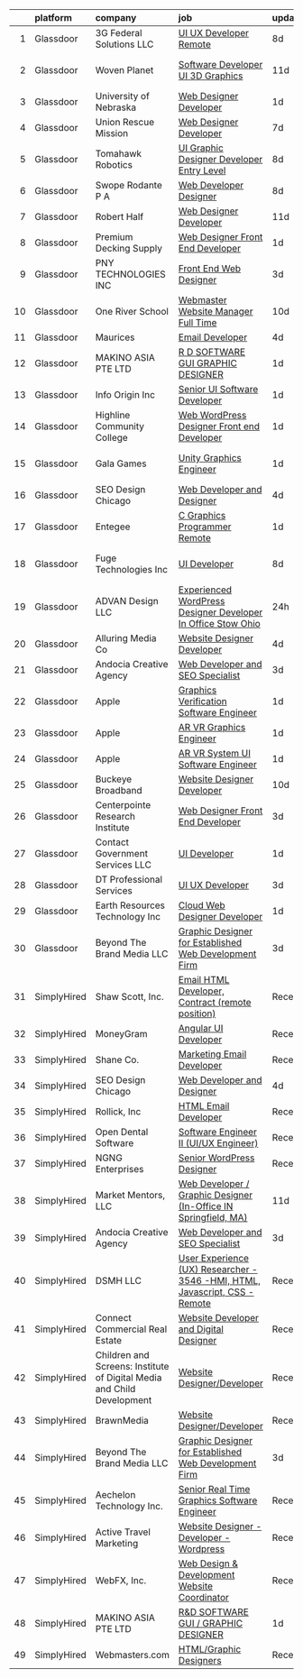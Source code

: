 

|    | platform    | company                                                                | job                                                                                                                                                                                                                                                                                                                                                                                                                                                                                                                                                                                                                                                                                                                                                                                                                                                                                                                                                                                                                                                                                                                                                                                                                                                                                                                                                       | update_time   | location                |
|---:|:------------|:-----------------------------------------------------------------------|:----------------------------------------------------------------------------------------------------------------------------------------------------------------------------------------------------------------------------------------------------------------------------------------------------------------------------------------------------------------------------------------------------------------------------------------------------------------------------------------------------------------------------------------------------------------------------------------------------------------------------------------------------------------------------------------------------------------------------------------------------------------------------------------------------------------------------------------------------------------------------------------------------------------------------------------------------------------------------------------------------------------------------------------------------------------------------------------------------------------------------------------------------------------------------------------------------------------------------------------------------------------------------------------------------------------------------------------------------------|:--------------|:------------------------|
|  1 | Glassdoor   | 3G Federal Solutions  LLC                                              | [UI UX Developer  Remote](https://www.glassdoor.com/partner/jobListing.htm?pos=120&ao=1136043&s=58&guid=0000018132a0f06b9b17c73d4a2309c2&src=GD_JOB_AD&t=SR&vt=w&ea=1&cs=1_e301b008&cb=1654411817680&jobListingId=1007898056306&jrtk=3-0-1g4pa1s9rr19a801-1g4pa1sa92hse000-1262409528ed34d9-)                                                                                                                                                                                                                                                                                                                                                                                                                                                                                                                                                                                                                                                                                                                                                                                                                                                                                                                                                                                                                                                             | 8d            | Remote                  |
|  2 | Glassdoor   | Woven Planet                                                           | [Software Developer  UI 3D Graphics ](https://www.glassdoor.com/partner/jobListing.htm?pos=104&ao=1110586&s=58&guid=0000018132a0f06b9b17c73d4a2309c2&src=GD_JOB_AD&t=SR&vt=w&ea=1&cs=1_0122d383&cb=1654411817677&jobListingId=1007890992132&cpc=853DEF62E69EE75B&jrtk=3-0-1g4pa1s9rr19a801-1g4pa1sa92hse000-7c8ecdf940791dc0--6NYlbfkN0DSgjPPcnEdvoK3uuxfISLALE6pB1FR7YSHOr_tSg5_QCn410VK5Ds4sai37YL-FnH_M2Fnv0gjQ9TOzNTRle5O8StGDaF5nwXTjI4WZakCJvD0hoVC8rY9ZivgsNBzAZH1yAVgljWPxrQjSfhDdac-mVtFJvKlX_SSyDg74TVmkLWO-wnLXDbRcNAUV6YRkP7qvAguOwNNK3RHXMKfFxvJ9iK2q-tyN3bPmdW5Y_rQfrZFOVYy62skKPOXnXQlqrhWwgQRb0NAfxc0iAc8Km6bF1HszNwEW4Gpwyv2eZXZO-iWr1i02siYzgpSIad_mufH2SEh264Kf_WFL0rZsAgFlQU2gnKLVu63aUBqVHC947iKBqTtiE-kMD9cKQg8qaUgXFUtAeCY4iRycXVy__Zd5P6Vcs4JXZcCvknyfzolzgJlGXy-UsVAKEV3Bf1aYC8D8zfWdd2ZTiZBfzoelsgasTN_uJ114HPWwVRdpvsD9ui5lUplliDrsw1dp2lbu0AIiwMySJBBnR01VkTQQBbbZGJTA2Cn9kYDCi57S3vcKZTOSpCxLX3kzZXBG9Hs0lj1ByNJHMnWGg%3D%3D)                                                                                                                                                                                                                                                                                                                                                                                                | 11d           | San Francisco, CA       |
|  3 | Glassdoor   | University of Nebraska                                                 | [Web Designer Developer](https://www.glassdoor.com/partner/jobListing.htm?pos=119&ao=1136043&s=58&guid=0000018132a0f06b9b17c73d4a2309c2&src=GD_JOB_AD&t=SR&vt=w&cs=1_fbf944fd&cb=1654411817680&jobListingId=1007917049899&jrtk=3-0-1g4pa1s9rr19a801-1g4pa1sa92hse000-4b6c5b8c7ae49e27-)                                                                                                                                                                                                                                                                                                                                                                                                                                                                                                                                                                                                                                                                                                                                                                                                                                                                                                                                                                                                                                                                   | 1d            | Lincoln, NE             |
|  4 | Glassdoor   | Union Rescue Mission                                                   | [Web Designer Developer](https://www.glassdoor.com/partner/jobListing.htm?pos=105&ao=1110586&s=58&guid=0000018132a0f06b9b17c73d4a2309c2&src=GD_JOB_AD&t=SR&vt=w&cs=1_96d8a5b0&cb=1654411817677&jobListingId=1007899945671&cpc=0FE1F5EA2BC84A01&jrtk=3-0-1g4pa1s9rr19a801-1g4pa1sa92hse000-9a35294ca9ed9584--6NYlbfkN0AJkOcTwoeQX4aIxkhered5yLi90LARsM_UIKevKEgh5WjHkKbWg0PvvNrMZ8fUG7-mep0Kr9x5lx8FtaMnfawejweEUKeI-xY_Lr0PbdytocfFStz8x4RHUcaHbU6Jpc7_5go_QjwJ-30xGTV7aZI_844KoYBsnk4ett_NFydGTIGqL1KNwdkFlADxVQzY3obDizYAu1eXEQVRQQlTpzYpfpbyDtppWemTEV44hTmGNz8Do271hH5YnnhLd8IqhCODx2LNimsDIDmI0yzmzk3jGJRhOfAy-2DYVaUMm4AYuMXC5eQI-U0hA12ig7LaOt5TCcs2NQVmKvTr76SMA8wnnZG1_r6ZjlFgXKeAeAvbz0fBLMwKVyYu9bayXGO2EhkR6d5PsZ5NXHcArm77tv4IBPru8kz7_D1qCX-VuqglHAjtSW3p5fjUBzPQaLbdQHDseML2f8YynR6rAiYGtKk8_lVk-FEYvtQ%3D)                                                                                                                                                                                                                                                                                                                                                                                                                                                                                                                                | 7d            | Los Angeles, CA         |
|  5 | Glassdoor   | Tomahawk Robotics                                                      | [UI Graphic Designer   Developer  Entry Level ](https://www.glassdoor.com/partner/jobListing.htm?pos=118&ao=1136043&s=58&guid=0000018132a0f06b9b17c73d4a2309c2&src=GD_JOB_AD&t=SR&vt=w&cs=1_982886da&cb=1654411817680&jobListingId=1007899166464&jrtk=3-0-1g4pa1s9rr19a801-1g4pa1sa92hse000-1959295a166638ed-)                                                                                                                                                                                                                                                                                                                                                                                                                                                                                                                                                                                                                                                                                                                                                                                                                                                                                                                                                                                                                                            | 8d            | Melbourne, FL           |
|  6 | Glassdoor   | Swope  Rodante P A                                                     | [Web Developer Designer](https://www.glassdoor.com/partner/jobListing.htm?pos=121&ao=1136043&s=58&guid=0000018132a0f06b9b17c73d4a2309c2&src=GD_JOB_AD&t=SR&vt=w&ea=1&cs=1_268be4e1&cb=1654411817681&jobListingId=1007898520608&jrtk=3-0-1g4pa1s9rr19a801-1g4pa1sa92hse000-0815b07256da5c76-)                                                                                                                                                                                                                                                                                                                                                                                                                                                                                                                                                                                                                                                                                                                                                                                                                                                                                                                                                                                                                                                              | 8d            | Tampa, FL               |
|  7 | Glassdoor   | Robert Half                                                            | [Web Designer Developer](https://www.glassdoor.com/partner/jobListing.htm?pos=110&ao=1110586&s=58&guid=0000018132a0f06b9b17c73d4a2309c2&src=GD_JOB_AD&t=SR&vt=w&ea=1&cs=1_0f5a66f1&cb=1654411817679&jobListingId=1007890068166&cpc=451933188B21919D&jrtk=3-0-1g4pa1s9rr19a801-1g4pa1sa92hse000-87c653a9571dac9a--6NYlbfkN0CpzDdaQkua3np5pkmj49lKioZwmwxQ-yx5plwbYmV_M6xSIJIkD0PnUNXzipg6tz4tq_jVzWLXVFyKCxzqtIOfUzxPOzTYvTnZPm6L1GisFSlmh5d1NpM_lbsKx80V0NTAF7MUf78H2ri317Ils6YbjzhmNo8GUyXNjCaAeAR0BsrwWkuwdiTElagCZZf4ZjCPAOWmq8HVTj4wEsUbO0PD6P5cJfPqzHqliFjiU-NzCGLp3lrWd6zyBuwb0vIWmerEq4LL15z0ts-rISEV6DG-4kPCi-lq8TL-BtemxxkWjQM9RRvGtQ9vmiqAE9HRIgTMqS5q4MIRuoaVtgk3cdNEUtVRUfeOLUp7UK1b-NSBcgBNZ9e4Jw5YJgvRQ0Dm2y_8IMYovInoDtfadb4Xe2bnxpjFLAIKJiCvdG_uYNJaV2lmTNzmqOXe-XFfTkPnSpJzgqYZQmERSkkdxJ6CG8VHRK0IzMzcPs8lBO-_psHFUoC1OHD7OFhGJpV3pomGHT95GQ_p59O2KaMacLvQXyQs0vX7NNHf_vlUD2EGTsIXhZ69j8cYqDwBido0nFOcWy4%3D)                                                                                                                                                                                                                                                                                                                                                                                                                           | 11d           | Addison, TX             |
|  8 | Glassdoor   | Premium Decking Supply                                                 | [Web Designer Front End Developer](https://www.glassdoor.com/partner/jobListing.htm?pos=127&ao=1136043&s=58&guid=0000018132a0f06b9b17c73d4a2309c2&src=GD_JOB_AD&t=SR&vt=w&ea=1&cs=1_1643ebbf&cb=1654411817683&jobListingId=1007915953712&jrtk=3-0-1g4pa1s9rr19a801-1g4pa1sa92hse000-78d9a0855e8bbe6d-)                                                                                                                                                                                                                                                                                                                                                                                                                                                                                                                                                                                                                                                                                                                                                                                                                                                                                                                                                                                                                                                    | 1d            | Plainfield, IL          |
|  9 | Glassdoor   | PNY TECHNOLOGIES  INC                                                  | [Front End Web Designer](https://www.glassdoor.com/partner/jobListing.htm?pos=123&ao=1136043&s=58&guid=0000018132a0f06b9b17c73d4a2309c2&src=GD_JOB_AD&t=SR&vt=w&ea=1&cs=1_7b5b06f3&cb=1654411817682&jobListingId=1007909671058&jrtk=3-0-1g4pa1s9rr19a801-1g4pa1sa92hse000-7ca51e5658e731c3-)                                                                                                                                                                                                                                                                                                                                                                                                                                                                                                                                                                                                                                                                                                                                                                                                                                                                                                                                                                                                                                                              | 3d            | Remote                  |
| 10 | Glassdoor   | One River School                                                       | [Webmaster   Website Manager   Full Time](https://www.glassdoor.com/partner/jobListing.htm?pos=128&ao=1136043&s=58&guid=0000018132a0f06b9b17c73d4a2309c2&src=GD_JOB_AD&t=SR&vt=w&ea=1&cs=1_d3b2d9e0&cb=1654411817683&jobListingId=1007892736638&jrtk=3-0-1g4pa1s9rr19a801-1g4pa1sa92hse000-add2f213d3db1fc5-)                                                                                                                                                                                                                                                                                                                                                                                                                                                                                                                                                                                                                                                                                                                                                                                                                                                                                                                                                                                                                                             | 10d           | Englewood, NJ           |
| 11 | Glassdoor   | Maurices                                                               | [Email Developer](https://www.glassdoor.com/partner/jobListing.htm?pos=116&ao=1136043&s=58&guid=0000018132a0f06b9b17c73d4a2309c2&src=GD_JOB_AD&t=SR&vt=w&cs=1_872c02b3&cb=1654411817680&jobListingId=1007906699587&jrtk=3-0-1g4pa1s9rr19a801-1g4pa1sa92hse000-d0ed51593a914af1-)                                                                                                                                                                                                                                                                                                                                                                                                                                                                                                                                                                                                                                                                                                                                                                                                                                                                                                                                                                                                                                                                          | 4d            | Duluth, MN              |
| 12 | Glassdoor   | MAKINO ASIA PTE LTD                                                    | [R D SOFTWARE GUI   GRAPHIC DESIGNER](https://www.glassdoor.com/partner/jobListing.htm?pos=113&ao=1136043&s=58&guid=0000018132a0f06b9b17c73d4a2309c2&src=GD_JOB_AD&t=SR&vt=w&cs=1_2ab834c6&cb=1654411817679&jobListingId=1007915741887&jrtk=3-0-1g4pa1s9rr19a801-1g4pa1sa92hse000-d383988f57ebe079-)                                                                                                                                                                                                                                                                                                                                                                                                                                                                                                                                                                                                                                                                                                                                                                                                                                                                                                                                                                                                                                                      | 1d            | Marina, CA              |
| 13 | Glassdoor   | Info Origin Inc                                                        | [Senior UI Software Developer](https://www.glassdoor.com/partner/jobListing.htm?pos=129&ao=1136043&s=58&guid=0000018132a0f06b9b17c73d4a2309c2&src=GD_JOB_AD&t=SR&vt=w&ea=1&cs=1_05b915fd&cb=1654411817683&jobListingId=1007916006163&jrtk=3-0-1g4pa1s9rr19a801-1g4pa1sa92hse000-7250141f021a94e2-)                                                                                                                                                                                                                                                                                                                                                                                                                                                                                                                                                                                                                                                                                                                                                                                                                                                                                                                                                                                                                                                        | 1d            | New York, NY            |
| 14 | Glassdoor   | Highline Community College                                             | [Web   WordPress Designer  Front end Developer](https://www.glassdoor.com/partner/jobListing.htm?pos=130&ao=1136043&s=58&guid=0000018132a0f06b9b17c73d4a2309c2&src=GD_JOB_AD&t=SR&vt=w&cs=1_434ebb01&cb=1654411817683&jobListingId=1007917406665&jrtk=3-0-1g4pa1s9rr19a801-1g4pa1sa92hse000-d06120bfad243c3d-)                                                                                                                                                                                                                                                                                                                                                                                                                                                                                                                                                                                                                                                                                                                                                                                                                                                                                                                                                                                                                                            | 1d            | Des Moines, WA          |
| 15 | Glassdoor   | Gala Games                                                             | [Unity Graphics Engineer](https://www.glassdoor.com/partner/jobListing.htm?pos=125&ao=1136043&s=58&guid=0000018132a0f06b9b17c73d4a2309c2&src=GD_JOB_AD&t=SR&vt=w&ea=1&cs=1_21668161&cb=1654411817682&jobListingId=1007916961880&jrtk=3-0-1g4pa1s9rr19a801-1g4pa1sa92hse000-3c784a8db15e06c7-)                                                                                                                                                                                                                                                                                                                                                                                                                                                                                                                                                                                                                                                                                                                                                                                                                                                                                                                                                                                                                                                             | 1d            | San Francisco, CA       |
| 16 | Glassdoor   | SEO Design Chicago                                                     | [Web Developer and Designer](https://www.glassdoor.com/partner/jobListing.htm?pos=112&ao=1136043&s=58&guid=0000018132a0f06b9b17c73d4a2309c2&src=GD_JOB_AD&t=SR&vt=w&ea=1&cs=1_8bd0d4c4&cb=1654411817679&jobListingId=1007905745551&jrtk=3-0-1g4pa1s9rr19a801-1g4pa1sa92hse000-edb5c12235ecbca6-)                                                                                                                                                                                                                                                                                                                                                                                                                                                                                                                                                                                                                                                                                                                                                                                                                                                                                                                                                                                                                                                          | 4d            | Remote                  |
| 17 | Glassdoor   | Entegee                                                                | [C   Graphics Programmer  Remote](https://www.glassdoor.com/partner/jobListing.htm?pos=111&ao=1110586&s=58&guid=0000018132a0f06b9b17c73d4a2309c2&src=GD_JOB_AD&t=SR&vt=w&ea=1&cs=1_621a0ee6&cb=1654411817679&jobListingId=1007916004977&cpc=9908D8D4413DBB8A&jrtk=3-0-1g4pa1s9rr19a801-1g4pa1sa92hse000-eaf8fb5b9ccc1e9a--6NYlbfkN0D6OzZjpD_hbicRkMZwNNvvxSeL23iIfvaC4EytleQ8zDIpz0YQ5KbISa7_Zvw6kCzfCY0rqua9X-gnd-LXGmlDLVv_rwISClmNHszgD9s5YOdzshGBtxims_OTO8LJ8-IBEjOTJBgzB5utg9BWa06YSJGR7gIR5Wk-QdoOc4l7A7VEi6BMNmKHReq8CJnUVzNbgQrkv1M2DAXuadZpHWwbtE_AIN1Ad2TzgRkNZXsP_72iuX_cnDZZPDy3rlVil_clOOVz_38tvhDfEgH8TyO3N7vBmvRBwvbfBhzLc2zN-C1zj7dLyB03Dm5IAOC3MJz9qJcydMNWSPtKWly6D5JLOfVB8SsooYFbCwlxfFca5jhIqeyyHTDpQ_Aikd4kzaiuiNLy81Ie6_VTm2O5s41GPKRbWeR2b1RpbCX2ADrPzdLuYf8cTv7WQ1V8TMpC_mAP9TGoggBWTbTSSl9n5SyGGl1-IW9TQRoqiG-ZVJsFvxc_nyniHfR8NN-wkavmKJ83EVS1a0IKdpNVnv-4IO03)                                                                                                                                                                                                                                                                                                                                                                                                                                                                | 1d            | Remote                  |
| 18 | Glassdoor   | Fuge Technologies Inc                                                  | [UI Developer](https://www.glassdoor.com/partner/jobListing.htm?pos=117&ao=1136043&s=58&guid=0000018132a0f06b9b17c73d4a2309c2&src=GD_JOB_AD&t=SR&vt=w&ea=1&cs=1_5e887f1a&cb=1654411817680&jobListingId=1007898081002&jrtk=3-0-1g4pa1s9rr19a801-1g4pa1sa92hse000-7a8a0a5517b03efd-)                                                                                                                                                                                                                                                                                                                                                                                                                                                                                                                                                                                                                                                                                                                                                                                                                                                                                                                                                                                                                                                                        | 8d            | Texas City Junction, TX |
| 19 | Glassdoor   | ADVAN Design LLC                                                       | [Experienced WordPress Designer Developer In Office Stow  Ohio](https://www.glassdoor.com/partner/jobListing.htm?pos=103&ao=1110586&s=58&guid=0000018132a0f06b9b17c73d4a2309c2&src=GD_JOB_AD&t=SR&vt=w&ea=1&cs=1_c4bc9173&cb=1654411817677&jobListingId=1007917643696&cpc=9C938E8DE9AD6C02&jrtk=3-0-1g4pa1s9rr19a801-1g4pa1sa92hse000-5ff23c5acf5c8d17--6NYlbfkN0D55hMz5WA8YX_dLayiPM-06ubVX86EvwRRl9IlyL2IOxUk6jvVi89EQpwJ_IRxxURGsp9L37NUwP3BB_cr5DGNmbSMs30THpfvwIpJVeBv_FyqtVXeZwvKyxs3MdHXAHPWOEjf3eO_aNgc7nNZ0Tckfv22IIh7me0jK0kDgsfbccu7SAmZy5O5qsyds6vwCr7Qy34pXdjFvAXef0FGSknWRfy0jJAgTX8bYK3Hvp6n5d96D2_iWH6ksLAwTxk3dlQbiSS9hsP6FSzVo61-kxNm-pBIMCVpMvLX5xZoODDYiM8NOIFLIp9PqcsviMed1f36rrXO-YV3Wf6k6Sqvn97p-o82UK-FLi1bvMGTDTMomVC5cIMdSzVjRpaxKbaxp_QH6slRoGeuP6PhtL2MYV5jaMp0rpBJJno5_-hYdMq_d8YhHex7MPlcurViaRwMBGtTJDfLDPGPxIDEtCRY5PRsjEFch4ZTioH9kJnTMLhd96C8BN5yEeeXaB3zZH3d5ABxowg9Ieq7_w%3D%3D)                                                                                                                                                                                                                                                                                                                                                                                                                                      | 24h           | Stow, OH                |
| 20 | Glassdoor   | Alluring Media Co                                                      | [Website Designer Developer](https://www.glassdoor.com/partner/jobListing.htm?pos=115&ao=1136043&s=58&guid=0000018132a0f06b9b17c73d4a2309c2&src=GD_JOB_AD&t=SR&vt=w&ea=1&cs=1_a743559e&cb=1654411817680&jobListingId=1007906581302&jrtk=3-0-1g4pa1s9rr19a801-1g4pa1sa92hse000-295cdde55712cc59-)                                                                                                                                                                                                                                                                                                                                                                                                                                                                                                                                                                                                                                                                                                                                                                                                                                                                                                                                                                                                                                                          | 4d            | Remote                  |
| 21 | Glassdoor   | Andocia Creative Agency                                                | [Web Developer and SEO Specialist](https://www.glassdoor.com/partner/jobListing.htm?pos=114&ao=1136043&s=58&guid=0000018132a0f06b9b17c73d4a2309c2&src=GD_JOB_AD&t=SR&vt=w&ea=1&cs=1_e597b74e&cb=1654411817680&jobListingId=1007910325652&jrtk=3-0-1g4pa1s9rr19a801-1g4pa1sa92hse000-3e71974dd9827fa4-)                                                                                                                                                                                                                                                                                                                                                                                                                                                                                                                                                                                                                                                                                                                                                                                                                                                                                                                                                                                                                                                    | 3d            | Remote                  |
| 22 | Glassdoor   | Apple                                                                  | [Graphics Verification Software Engineer](https://www.glassdoor.com/partner/jobListing.htm?pos=108&ao=1110586&s=58&guid=0000018132a0f06b9b17c73d4a2309c2&src=GD_JOB_AD&t=SR&vt=w&cs=1_fed4c94d&cb=1654411817678&jobListingId=1007917019770&cpc=FB7E4A1762AE5BEC&jrtk=3-0-1g4pa1s9rr19a801-1g4pa1sa92hse000-2b52be22c4e28773--6NYlbfkN0BvKrLyj5gPmtZO9T8euul8TCxuuKNOtzRJOomxnwSEodTz2Bc-sPZlSXfvz6ygy0vbEIp8DyilE4DGGWVxKKmHaztw9s3sofxuggI9OU7uEicY5G3qDRvfrbVk5JbwNe0laLi54swzJQ9LEnvH4fLG5PN3dH4Wj7X1yyH0SlE-oSOZA5z48tPWTo63ayllEDe-89WXTdWZiIzKWsues6jmENkU34MvezJZSnQpdLvA_Pk69QR4dEFzGLMYp973thVYKS0viuN0_cog9Gku6F1-SX30KuibXyHG9DM--F9pf31lLo1yLvsmQ_Mz7gkUT4QGQQQZeMatqAMUf_-NwC1XU-DxieP5szsG24X1Zr4sATW4rB2UciO0d5rlm9kTrbLdcdeJWMqhTuspoD3BrqssDsvr0Ne4inSEpeiqC-QCq5UvUnoVI87X7lMj8qg85svGFpOzT0w_BUDhUN6uhQ86q-5iIywIC7PB4Onj6c3zprHIrpcmee18hN6tg10O9IfLI5oRbTkjFJg6j0fGIjaDP_9JJCz_EtqCvhPkvGEpwiP-a7YegDrKSXtAxMch1l7XktG4gqKUJYUdRZZ854hQmGnnzFixTuM26jojb8iteBALM5xgLAuWW8SXYL03vZorjd6-yDW7wZ4AU6cZrmd0HYAYD2FgkfQlC5Ym74KdTfkjdsgm6-2zerQ6d5Y1P-qDj2U3KvthRFDNZM6BsZ2H_VpC6xlKKLFktNrjkH70lvwMCQJxVkM645SZz7x2wQCMIPWFiBdEGgNG4e97Gu1ptGe_P17DDmsd7fgYTCP2wXLX2xuv7iHQ0WwaZHwZdjiYyI28_CPaKpvnHmoZBBYS0ABmZ1WjLicae_EKPRckoVexgtsk5BXxwYqTettHVZOH_m2waT-U6M1VQX74n8tuXoncmrxRdcvNL5A1cxpBQzZvg90XHHbqvhatLAt1I_4b9rByLoMZuw%3D%3D) | 1d            | Austin, TX              |
| 23 | Glassdoor   | Apple                                                                  | [AR VR Graphics Engineer](https://www.glassdoor.com/partner/jobListing.htm?pos=107&ao=1110586&s=58&guid=0000018132a0f06b9b17c73d4a2309c2&src=GD_JOB_AD&t=SR&vt=w&cs=1_a4cb9582&cb=1654411817678&jobListingId=1007917016690&cpc=654405A9B1E0A9F5&jrtk=3-0-1g4pa1s9rr19a801-1g4pa1sa92hse000-32a1a116a885e498--6NYlbfkN0BvKrLyj5gPmtZO9T8euul8TCxuuKNOtzRJOomxnwSEodTz2Bc-sPZlbtkML8D-m4p0JTgu20NFraWV-ZOz7QcfKtloulcR9Qd8F41tcf___jdH9BYpsfa7ZZoLenzetY8faQBusyVEybgEodGW2_J963F3A3oaEXz4kRGRfAI0EaBZM-EC86aMC-wdgGrLSe20uWAjUCCQkwU7wADBsfH-tLyZCrLeXb0ckAI8_M0e2LZvRMy-_rn06Y5rIW6g6XKfOdOMJW4RGg5Ny3FODTllhtAp7HLWxEvfJioOXxEWI3JXnWPFoyAjeDhQvFOQ7Ry96fJfmodY-cLWKTVTu2TOqSqEwQ8s0kjFCTJB6zqpd-7hLuFL7g13et69haf6lzp8vxEqs4JPd5nzPjaA_bhqB3XLRZmxi-7v5-08053iIzRq-Ux2kNiXL2XWUMVbhDA2ryoreayly0kQcAfNnS_jnIQuFw-elP1FautWmfI-KWVP8qwtT5gvcacqXt4K1JEvlBVFwboGOCUmtVz71sSlGuYc78K3c2amBx3vSHPuLAoehEfcMMe4loPATC157FDku1LiC7MjfcR2PmNuXHBBlPmNgGsK59Zq-aj1a4E5hWmmK_GKeG7Cfpvzpiq-Y_sRM04GbiBr-r_xDcsnH7ecim4qyODOqLtulFShiVS7zpxCdzXuIKtK-XCALIMNO8nsloGUaR2rXf-BAe7fg89BJA79xDpi0U3tCZ_qNNsAUcfHzkDDUY_WMR5nAz4YQwy_7vcR6rNMd7nZCTAARtjBC5oLMh_Ux1eufpv6oZ8raq-4LIuTyDQW9HAWkCgAJ_-2p5GJ94LqHc_Dgzn3T9IKVOfKrSLr8DiZsO1sGSdhSEvussalE3tqiWdGnXvSYQBBQWjNiIqxPTmgZ9t28aEqDNbsTud7eeE9Ez3pKLEmJ8eGvzS3qgwT)                                             | 1d            | Boulder, CO             |
| 24 | Glassdoor   | Apple                                                                  | [AR VR System UI Software Engineer](https://www.glassdoor.com/partner/jobListing.htm?pos=109&ao=1110586&s=58&guid=0000018132a0f06b9b17c73d4a2309c2&src=GD_JOB_AD&t=SR&vt=w&cs=1_0b39e14f&cb=1654411817678&jobListingId=1007917015060&cpc=334ABAF5D42DC775&jrtk=3-0-1g4pa1s9rr19a801-1g4pa1sa92hse000-f66a7025b46871f8--6NYlbfkN0BvKrLyj5gPmtZO9T8euul8TCxuuKNOtzRJOomxnwSEodTz2Bc-sPZlbtkML8D-m4p0JTgu20NFrRbOSurwcP9URWfE7L5yU60FZ3ztVPt0WrYOujepYBZ8Xl-TBQ8k5jYvA2vxudE01k5AUsnn_E4KbCIOrlQEk4a6yk5zoI7sopfrH7zY_6Bm2GQGkyDkfpqHJifBtHUwUKXqEaCQLpF0qiVqd0-XhgZA4nn1mjhIcH4nDK3Cf5mQChV2svXi0ay8R3RuLA6Nx2rVsrZO_z0EyRcXScNm4B7xlVbfK4jvgdfDNkKIE4wcGyRC-s2OrkJFWZzEilFyHhp015OS9_o9c51wDkvRO3f3wlYqYIvVvJNWp8cmWpAQ1oX4akQvgx-oE-qv8E26DPt40_B_ba9WMtkWT0pnBCw1yqhgBt8phSMLwHG82UpA3qy6QlvBWuC2igsuSJe_WRqZ00fkrVhQ6BTccRRFg6vwjUxWC3oI6wCk6xBpQv0m-hkT1ze29D47DwjMUqPLkCpki9l5tKH0VUARB2--7i7Y5VC-hwI61WtvMWuga67UuY_7VLVeUnnjUTrLrMQ9FJLpsX7ymGuaKPMkOhuUgUC2nDaLbbvhFt9O8M-CL5XwCblnr_FjnitipXvXUrexsXsgApXskYk1d-I7R5VoaKpYMpl_xvaD107uXH3glPiB9uEGaUlUrcsUODxMm-68tb7_6pWZdPl7o3HFVudQCL2sCTMiFKt5cRLnOjLeHW29PIC00hk7h3Z45m26KZpeAPZVhvp0igks4Wa2uGkL66bhYdpO04rQ7NyD-qSIvIOnYW9nye4_fZo6EAwirUfvD0EQdG5V3u64aLQwOE584wWACyPV7wz8s5P_GYVNk6mg_M6Ss69r9_8izJtiSAQXUBcjWQz1w8JLyU_O1uz3-hRypaxm7w9H2x77sOCqnhAGQot-PJTXHGM%3D)                     | 1d            | Boulder, CO             |
| 25 | Glassdoor   | Buckeye Broadband                                                      | [Website Designer Developer](https://www.glassdoor.com/partner/jobListing.htm?pos=106&ao=1110586&s=58&guid=0000018132a0f06b9b17c73d4a2309c2&src=GD_JOB_AD&t=SR&vt=w&ea=1&cs=1_50bb6069&cb=1654411817678&jobListingId=1007892444672&cpc=FB7E4A1762AE5BEC&jrtk=3-0-1g4pa1s9rr19a801-1g4pa1sa92hse000-9d3796651fe43207--6NYlbfkN0DDmOwFuYy1-IGhenWxj6rZmHL3sido_coM9cPKCevLMh9RSnvCRogTTFMO-82f4dc21FJUjC2rci7LGqOPyQIvZuW5UBiz1-ZpCepqKz1azeuBgdLRUyGBNyWZJkyyzkX0hB6Nv7GEYchU7jHch1Yng2OHXqu9JtvBzn3gEAC0o7aS5MkJLn036p2_zFECVRWZcglfBTR_WnFgFcO0J1cI_P62yT6vz5SkSGgRPC8INHl0stA10SLRZ6XWHI_a9ZbC67LiJxzj8kv2FHTm-m8O0iexwfk5NxcbCjUidVDY1HGKCW0UigAw-XW88oJF_Etvsg8EeGW-yZTQFAsGP-ceDRNEzlOEg-JwCqVNc8BXeXzVWA_lfcEsTcOycTQ9X3NFr1X0f6foXemt2mRSd6aqdrRiknameB__QyP51d3oKLijn_LXzSzEbi4x1ngU5yQ-995yWTT25KLym3pMHtSTDzPe-FobL0WtNIbFLlVReO46ti_Z14se9wwS9JUpHqk9YfzAl3D6wA%3D%3D)                                                                                                                                                                                                                                                                                                                                                                                                                                                                         | 10d           | Toledo, OH              |
| 26 | Glassdoor   | Centerpointe Research Institute                                        | [Web Designer   Front End Developer](https://www.glassdoor.com/partner/jobListing.htm?pos=102&ao=1110586&s=58&guid=0000018132a0f06b9b17c73d4a2309c2&src=GD_JOB_AD&t=SR&vt=w&ea=1&cs=1_282d2454&cb=1654411817677&jobListingId=1007910194036&cpc=BCE4811A78D39AF3&jrtk=3-0-1g4pa1s9rr19a801-1g4pa1sa92hse000-85249d8c0b1eba2b--6NYlbfkN0Cqv1zf8CiqPVm8PMYOa0ESPiL6fR4Vwuohy--AjGmshWjQE2eUqJ2wmAbySNuFR3IuqTVoUt_qYKmAe-SxV6MzQN1xhfmOSRPCvNmLSed0NjxqycnLSRQLQ5-48B3kZKEh6aeC0mfJwc41Uc2P_I2kPLI16Y-2mXa1onDs7iPv4C8ADIbJ-us40vHOpsVKfJP7w1ZvxeQaIPZUKW26P1RhSi2wOuaqH1oR_AGwSBKY4lAfBcEtZvBYDU2GEqUBZFPDHxEaznqjOLyt640OwHMq_rY__134FClCkEBAnx7Nkwq8tpODE1ZKIu6VFGC0jJtXbnm35fiUdPQuJbXD2iPiV0zLvlu6a8TB4cAJQOfVxfjInh-EgsWsOuVNuqq_9dpr7xps7AwkOCNFKk67IubVN9BWhsVUlipunSHJPjNqQsHCdanCk7FyppprHJzhxSbyFeify34wDIQV7KGGpaFuHjCyOeOmXbjsk2e4RhEqsm24iWc_lQG70BfbFOcSVoK2fiI5H3zQPCI1rtyfTKON)                                                                                                                                                                                                                                                                                                                                                                                                                                                             | 3d            | Beaverton, OR           |
| 27 | Glassdoor   | Contact Government Services  LLC                                       | [UI Developer](https://www.glassdoor.com/partner/jobListing.htm?pos=126&ao=1136043&s=58&guid=0000018132a0f06b9b17c73d4a2309c2&src=GD_JOB_AD&t=SR&vt=w&ea=1&cs=1_4fdc154a&cb=1654411817683&jobListingId=1007916276135&jrtk=3-0-1g4pa1s9rr19a801-1g4pa1sa92hse000-e48ea99ec61b10ed-)                                                                                                                                                                                                                                                                                                                                                                                                                                                                                                                                                                                                                                                                                                                                                                                                                                                                                                                                                                                                                                                                        | 1d            | Washington, DC          |
| 28 | Glassdoor   | DT Professional Services                                               | [UI UX Developer](https://www.glassdoor.com/partner/jobListing.htm?pos=124&ao=1136043&s=58&guid=0000018132a0f06b9b17c73d4a2309c2&src=GD_JOB_AD&t=SR&vt=w&ea=1&cs=1_d2219092&cb=1654411817682&jobListingId=1007911592503&jrtk=3-0-1g4pa1s9rr19a801-1g4pa1sa92hse000-c602366324cdaf22-)                                                                                                                                                                                                                                                                                                                                                                                                                                                                                                                                                                                                                                                                                                                                                                                                                                                                                                                                                                                                                                                                     | 3d            | Remote                  |
| 29 | Glassdoor   | Earth Resources Technology  Inc                                        | [Cloud Web Designer   Developer](https://www.glassdoor.com/partner/jobListing.htm?pos=122&ao=1136043&s=58&guid=0000018132a0f06b9b17c73d4a2309c2&src=GD_JOB_AD&t=SR&vt=w&cs=1_cc72dce0&cb=1654411817682&jobListingId=1007916442129&jrtk=3-0-1g4pa1s9rr19a801-1g4pa1sa92hse000-05012563516ff668-)                                                                                                                                                                                                                                                                                                                                                                                                                                                                                                                                                                                                                                                                                                                                                                                                                                                                                                                                                                                                                                                           | 1d            | Suitland, MD            |
| 30 | Glassdoor   | Beyond The Brand Media LLC                                             | [Graphic Designer for Established Web Development Firm](https://www.glassdoor.com/partner/jobListing.htm?pos=101&ao=1110586&s=58&guid=0000018132a0f06b9b17c73d4a2309c2&src=GD_JOB_AD&t=SR&vt=w&ea=1&cs=1_e5148585&cb=1654411817677&jobListingId=1007910144387&cpc=C0B823A4600C5955&jrtk=3-0-1g4pa1s9rr19a801-1g4pa1sa92hse000-f916d1377f338aa9--6NYlbfkN0DiLO1zoF3DN9jCADKjG_MzVyPrjAulsAI2998bTSa5p-xt-0wmEUkMx1loXM2fThQunL9HWlAqKprrYTtXUhjv-JFQalxSqk6m9bw9BgwSTqgKRZGdydy_Era2XPOd_hlkDiONANUdXEH8QJMlyU_pGeONrNRLwS2k-YBKdjLVpjs3sUugLifrSLEput24agsELHq5CXLGoebFAzz9qBvtq1h5FRGlEvSpNBhZgSrnLDGdY-9y-mleS0X1wabQyGr3qt1tgYQhnfBaGbTfEofYwbZ7CgieamP2PFH7MJhuvXu7yIiFdwsAYIAEdVlgRTPvPigAfczM1SHpBvqcKuHio91eLnYcqWVycv44kiAyR_I7B3lgVG4m8-kL3w9LhZQGNpkV7zLtYIeg0c0gdCbmiyiyFJyAUCfo5lB7I5u2VwNiloxvd0iURizLoyHEgPAisfaaKacccPEYpR5bJ2SnPWMvOGdgxfWwr077J5pGqsokRz3_jnEHVXj1VNmulF7DcrJPv1g0sjw1lr1v2jMmfFiu1XxmF04a1CceUBD7aQ%3D%3D)                                                                                                                                                                                                                                                                                                                                                                                                              | 3d            | Goffstown, NH           |
| 31 | SimplyHired | Shaw Scott, Inc.                                                       | [Email HTML Developer, Contract (remote position)](https://www.simplyhired.com/job/lp97AwzllwqjS1oXYQVdk_sx_ANbNmrf_26-hefBENEAnwkJ6YFw_Q?q=graphic+developer)                                                                                                                                                                                                                                                                                                                                                                                                                                                                                                                                                                                                                                                                                                                                                                                                                                                                                                                                                                                                                                                                                                                                                                                            | Recently      | Seattle, WA             |
| 32 | SimplyHired | MoneyGram                                                              | [Angular UI Developer](https://www.simplyhired.com/job/hf-ENxQi1sfe9nVGBJT2NlmkjZMzzHV3gC8mU5EqaiPFv5zfMwLrrg?q=graphic+developer)                                                                                                                                                                                                                                                                                                                                                                                                                                                                                                                                                                                                                                                                                                                                                                                                                                                                                                                                                                                                                                                                                                                                                                                                                        | Recently      | Dallas, TX              |
| 33 | SimplyHired | Shane Co.                                                              | [Marketing Email Developer](https://www.simplyhired.com/job/RcP4Q7OUThQQkT9kWXMiLlc_Q9zZfe9KKH3XzOuyrbocOGRY5RxBgA?q=graphic+developer)                                                                                                                                                                                                                                                                                                                                                                                                                                                                                                                                                                                                                                                                                                                                                                                                                                                                                                                                                                                                                                                                                                                                                                                                                   | Recently      | Englewood, CO           |
| 34 | SimplyHired | SEO Design Chicago                                                     | [Web Developer and Designer](https://www.simplyhired.com/job/FjzmiF5LocletrYRA1n-Axbq9osZZ5ZuleN5Fh7qXPRhqE4TPW8oeA?q=graphic+developer)                                                                                                                                                                                                                                                                                                                                                                                                                                                                                                                                                                                                                                                                                                                                                                                                                                                                                                                                                                                                                                                                                                                                                                                                                  | 4d            | Remote                  |
| 35 | SimplyHired | Rollick, Inc                                                           | [HTML Email Developer](https://www.simplyhired.com/job/XOBvr-FPlcbrKDU6fwn7cySQFiXUBT59WK26gB6UhBDl1ROl_YjQ4g?q=graphic+developer)                                                                                                                                                                                                                                                                                                                                                                                                                                                                                                                                                                                                                                                                                                                                                                                                                                                                                                                                                                                                                                                                                                                                                                                                                        | Recently      | Remote                  |
| 36 | SimplyHired | Open Dental Software                                                   | [Software Engineer II (UI/UX Engineer)](https://www.simplyhired.com/job/5TNT678s2dzGwOSQ3fVvg4_WMaBoG6xYCkFpyvlBC4FeG1fvXy1CAw?q=graphic+developer)                                                                                                                                                                                                                                                                                                                                                                                                                                                                                                                                                                                                                                                                                                                                                                                                                                                                                                                                                                                                                                                                                                                                                                                                       | Recently      | Salem, OR               |
| 37 | SimplyHired | NGNG Enterprises                                                       | [Senior WordPress Designer](https://www.simplyhired.com/job/nNmOqtuT06Mk-lcmE7eheAXQQWiNMpXcVvCxka53D2mz1JIyK1uPSg?q=graphic+developer)                                                                                                                                                                                                                                                                                                                                                                                                                                                                                                                                                                                                                                                                                                                                                                                                                                                                                                                                                                                                                                                                                                                                                                                                                   | Recently      | Remote                  |
| 38 | SimplyHired | Market Mentors, LLC                                                    | [Web Developer / Graphic Designer (In-Office IN Springfield, MA)](https://www.simplyhired.com/job/6kf3uuwQ1EOl7Fl3dSxs72FKsBasyP0W-R29HngWXbHTwb_VXh3XfA?q=graphic+developer)                                                                                                                                                                                                                                                                                                                                                                                                                                                                                                                                                                                                                                                                                                                                                                                                                                                                                                                                                                                                                                                                                                                                                                             | 11d           | Springfield, MA         |
| 39 | SimplyHired | Andocia Creative Agency                                                | [Web Developer and SEO Specialist](https://www.simplyhired.com/job/Tiug1YomN0sKFjhMCngbk6AyXW-86w80zVmQJlF1sY0AZB0BrGpqhQ?q=graphic+developer)                                                                                                                                                                                                                                                                                                                                                                                                                                                                                                                                                                                                                                                                                                                                                                                                                                                                                                                                                                                                                                                                                                                                                                                                            | 3d            | Remote                  |
| 40 | SimplyHired | DSMH LLC                                                               | [User Experience (UX) Researcher - 3546 -HMI, HTML, Javascript, CSS - Remote](https://www.simplyhired.com/job/6V0Hdz-sRwRkWGCnJ4vI4LDaYKZ9uXgPnC5Re59jpDLTTC64FfAhnQ?q=graphic+developer)                                                                                                                                                                                                                                                                                                                                                                                                                                                                                                                                                                                                                                                                                                                                                                                                                                                                                                                                                                                                                                                                                                                                                                 | Recently      | Remote                  |
| 41 | SimplyHired | Connect Commercial Real Estate                                         | [Website Developer and Digital Designer](https://www.simplyhired.com/job/xHZQG0jN2VqA1sDUntkAQfZU3Xh_8F_qluyKJ5DofpUwXlSJOKadFw?q=graphic+developer)                                                                                                                                                                                                                                                                                                                                                                                                                                                                                                                                                                                                                                                                                                                                                                                                                                                                                                                                                                                                                                                                                                                                                                                                      | Recently      | Remote                  |
| 42 | SimplyHired | Children and Screens: Institute of Digital Media and Child Development | [Website Designer/Developer](https://www.simplyhired.com/job/HJob8m8F1MKzYKL-lv5DWPlFGsOOS-KrnRP-uIbm5omxKn3q0KksKA?q=graphic+developer)                                                                                                                                                                                                                                                                                                                                                                                                                                                                                                                                                                                                                                                                                                                                                                                                                                                                                                                                                                                                                                                                                                                                                                                                                  | Recently      | Remote                  |
| 43 | SimplyHired | BrawnMedia                                                             | [Website Designer/Developer](https://www.simplyhired.com/job/78BxKl1R6BpfuVu8Kpk-1cxMOjiHDgxQMPxrbQ5J7eWU9PbYxXCHNA?q=graphic+developer)                                                                                                                                                                                                                                                                                                                                                                                                                                                                                                                                                                                                                                                                                                                                                                                                                                                                                                                                                                                                                                                                                                                                                                                                                  | Recently      | Albany, NY              |
| 44 | SimplyHired | Beyond The Brand Media LLC                                             | [Graphic Designer for Established Web Development Firm](https://www.simplyhired.com/job/hKWLyUqSrNCQumhFbqKmB-ZFFe6nmj9oghdp820BpwSB9Jr6C0hdnQ?q=graphic+developer)                                                                                                                                                                                                                                                                                                                                                                                                                                                                                                                                                                                                                                                                                                                                                                                                                                                                                                                                                                                                                                                                                                                                                                                       | 3d            | Goffstown, NH           |
| 45 | SimplyHired | Aechelon Technology Inc.                                               | [Senior Real Time Graphics Software Engineer](https://www.simplyhired.com/job/rcdIZu0u86YflWDJtkQswNVvTN3B-3L7qF5--HTYfTqZ6vl6sJ-lpA?q=graphic+developer)                                                                                                                                                                                                                                                                                                                                                                                                                                                                                                                                                                                                                                                                                                                                                                                                                                                                                                                                                                                                                                                                                                                                                                                                 | Recently      | Overland Park, KS       |
| 46 | SimplyHired | Active Travel Marketing                                                | [Website Designer - Developer - Wordpress](https://www.simplyhired.com/job/qUxkhzgr-dNxPoyWUO_EjTRDyBng5GCJ3_C742NTV4DVyY_cbzsfWw?q=graphic+developer)                                                                                                                                                                                                                                                                                                                                                                                                                                                                                                                                                                                                                                                                                                                                                                                                                                                                                                                                                                                                                                                                                                                                                                                                    | Recently      | Remote                  |
| 47 | SimplyHired | WebFX, Inc.                                                            | [Web Design & Development Website Coordinator](https://www.simplyhired.com/job/v-vzXBfE0PVJlM02GeHrlEw5kd4JZanBKYMGop9gR-nH0LBNF-E5_Q?q=graphic+developer)                                                                                                                                                                                                                                                                                                                                                                                                                                                                                                                                                                                                                                                                                                                                                                                                                                                                                                                                                                                                                                                                                                                                                                                                | Recently      | Harrisburg, PA          |
| 48 | SimplyHired | MAKINO ASIA PTE LTD                                                    | [R&D SOFTWARE GUI / GRAPHIC DESIGNER](https://www.simplyhired.com/job/VPCaC5FE6z1dWDjhGj5tkOrbGB0Vw-5RjwToZDbO21rb-Rqut-XlDA?q=graphic+developer)                                                                                                                                                                                                                                                                                                                                                                                                                                                                                                                                                                                                                                                                                                                                                                                                                                                                                                                                                                                                                                                                                                                                                                                                         | 1d            | Marina, CA              |
| 49 | SimplyHired | Webmasters.com                                                         | [HTML/Graphic Designers](https://www.simplyhired.com/job/1S2ki1F2e97xk1bn0P3q05lu3BQ0Tpk7KwB7Zii_z8pQmxmAAOWD5g?q=graphic+developer)                                                                                                                                                                                                                                                                                                                                                                                                                                                                                                                                                                                                                                                                                                                                                                                                                                                                                                                                                                                                                                                                                                                                                                                                                      | Recently      | Tampa, FL               |